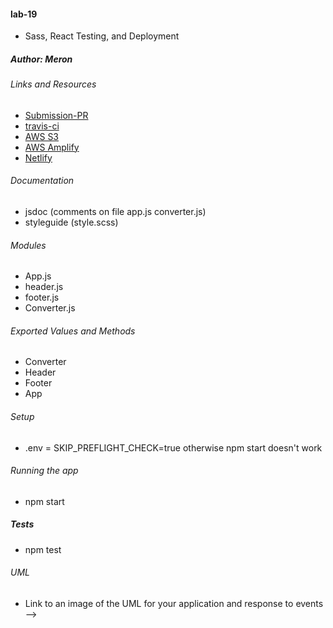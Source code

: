 #### lab-19
* Sass, React Testing, and Deployment

##### Author: Meron
###### Links and Resources
* [Submission-PR](https://github.com/meron-401n14/lab-19/pull/1)
* [travis-ci](https://travis-ci.com/meron-401n14/lab-19/builds/141515822)
* [AWS S3](http://lab-19-first.s3-website-us-east-1.amazonaws.com/)
* [AWS Amplify]()
* [Netlify]()

###### Documentation

* jsdoc (comments on file app.js converter.js)
* styleguide (style.scss)


###### Modules
 * App.js
 * header.js
 * footer.js
 * Converter.js
 
###### Exported Values and Methods
 * Converter
 * Header
 * Footer
 * App



###### Setup

* .env  = SKIP_PREFLIGHT_CHECK=true otherwise npm start doesn't work 

###### Running the app
* npm start

##### Tests
* npm test

###### UML
 * Link to an image of the UML for your application and response to events -->
